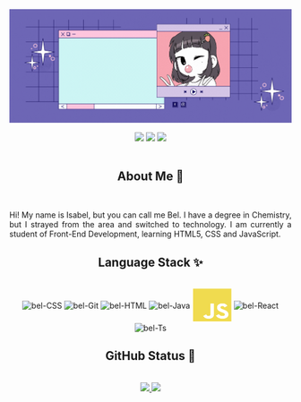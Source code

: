 <div>
  <img align="center"  src="belabout.gif" alt="info-me">
</div><br>
  
<div align="center"> 
  <a href="https://www.facebook.com/bel.qrzs" target="_blank"><img src="https://img.shields.io/badge/Facebook-1877F2?style=for-the-badge&logo=facebook&logoColor=white" target="_blank"></a>
  <a href="https://www.instagram.com/beozr" target="_blank"><img src="https://img.shields.io/badge/-Instagram-%23E4405F?style=for-the-badge&logo=instagram&logoColor=white" target="_blank"></a>
  <a href="https://www.linkedin.com/in/belraposo" target="_blank"><img src="https://img.shields.io/badge/-LinkedIn-%230077B5?style=for-the-badge&logo=linkedin&logoColor=white" target="_blank"></a>
</div><br>

<h2 align="center">About Me 💭</h2><br>

<div display="inline">
  <p align="justify" width="300px">Hi! My name is Isabel, but you can call me Bel. I have a degree in Chemistry, but I strayed from the area and switched to technology. I am currently a student of    Front-End Development, learning HTML5, CSS and JavaScript.</p>
</div>

<h2 align="center">Language Stack ✨</h2><br>

<div align="center" style="display: inline_block">
  <img align="center" alt="bel-CSS" height="60" width="70" src="https://cdn.jsdelivr.net/gh/devicons/devicon/icons/css3/css3-plain-wordmark.svg">
  <img align="center" alt="bel-Git" height="60" width="70" src="https://cdn.jsdelivr.net/gh/devicons/devicon/icons/git/git-plain.svg">
  <img align="center" alt="bel-HTML" height="60" width="70" src="https://cdn.jsdelivr.net/gh/devicons/devicon/icons/html5/html5-plain-wordmark.svg">
  <img align="center" alt="bel-Java" height="60" width="70" src="https://cdn.jsdelivr.net/gh/devicons/devicon/icons/java/java-plain.svg">
  <img align="center" alt="bel-Js" height="60" width="70" src="https://raw.githubusercontent.com/devicons/devicon/master/icons/javascript/javascript-plain.svg">
  <img align="center" alt="bel-React" height="60" width="70" src="https://cdn.jsdelivr.net/gh/devicons/devicon/icons/react/react-original-wordmark.svg">
  <img align="center" alt="bel-Ts" height="60" width="70" src="https://cdn.jsdelivr.net/gh/devicons/devicon/icons/typescript/typescript-plain.svg">
</div>

<h2 align="center">GitHub Status 🌈</h2><br>

<div align="center">
  <a href="https://github.com/belraposo">
  <img height="140em" src="https://github-readme-stats.vercel.app/api?username=belraposo&show_icons=true&theme=aura&include_all_commits=true&count_private=true"/>
  <img height="140em" src="https://github-readme-stats.vercel.app/api/top-langs/?username=belraposo&layout=compact&langs_count=7&theme=aura"/>
</div>
  
  ##
  

 
